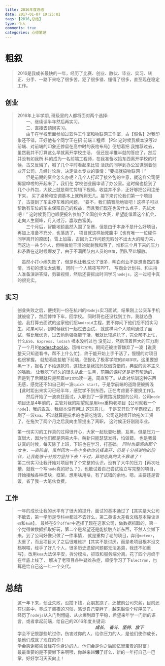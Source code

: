 ```yaml
---
title: 2016年度总结
date: 2017-01-07 19:25:01
tags: [2016,总结]
type: 个人
comments: true
categories: 心得笔记
---
```


# 粗叙
> 2016是我成长最快的一年，经历了比赛、创业、散伙、毕业、实习、转正、分手、一路下来吃了很多苦，犯了很多错、懂得了很多，直至现在稳定工作。

## 创业
> 2016年上半学期, 班级里的人都将面对两个选择:  
 　　一、继续读半年然后再实习。  
 　　二、直接去顶岗实习。  
 　　由于在学校里面参加过软件工作室和物联网工作室，古【假名】对我印象还不错，正好他有个同学正在招
 前端工程师 【PS: 这时候我根本没写过前端、对前端的印象还停留在高中时的表格布局】便想着把
 我推荐过去，虽然我并不打算这么早就离开学校生活， 但还是半推半就的答应了，然后并没有如我所
 料的成为一名前端工程师，在我准备收拾东西离开学校的时候，古又反悔了，喊了几个平时看起来比较
 活跃的同学到办公室谋划着创业开公司，几经讨论后，决定做本专业的事情：“要搞就搞物联网！”  
 　　但是前期的资金怎么办呢？几个人打起了接外包的主意，就这样公司便稀里哗啦的开起来了，我们在
 学校创业园申请了办公室。这时候也接到了几个小外包，大致上就是帮忙剪辑下视频。收益并不多，正好够把公司注册下来，
 买了桌椅和空调基本上就所剩无几。接下来讨论我们第一个项目了，古提到了车主停车难的问题，
 “要不，我们搞智能地锁吧！这样子可以帮助有车位的车主保障自己的权益，而且我们现在也没什么点子，先试水吧！”
 这时候我们也顺便报名参加了全国创业大赛，希望能借着这个机会，走向人生巅峰，月入过万，赢取白富美。  
 　　三个月后，智能地锁虽然入围了复赛，但是由于本身不是什么好项目，再加上准备不充分，也落选了，
 项目就这样胎死腹中【也有唯一一位硬件同学离开的原因】。雪上加霜，古因为工作问题无暇分不出太大的精力来，而这边一共
 5个人，但稍微能干活的就剩我和蒋了，堆积三个月下来的压力和矛盾在这时候爆发了，由于不满团队内人员的`怠惰`，团队至此解散。
 
 >　虽然小打小闹失败了，但是也让我成长了很多，明白创业不是想当然的事情，当初的想法太幼稚， 同时一个人熬夜写PPT、
 写商业计划书、和主持人准备演讲答辩，剪辑视频，然后还要抠出时间学习`nodejs`，这一过程中真的很充实。

## 实习
 >创业失败之后，便找到一份在杭州的`Nodejs`实习面试，结果刚上公交车手机就被偷了，然后悻悻下车，回学校。
同时蒋也还没找到工作，我就怂恿他，我打算去面试的这家他们招`Android`主程，要不你问下他们招不招实习生，如果可以，到时候我们一起过去面试，
就这样两个人顺利通过了面试，蒋比我优秀，过去勉勉强强能干活，我就比较尴尬了，完全帮不上忙，什么`ES6`、`Express`、`lodash` 根本没听过也
没见过，然后顶着巨大的压力刷了一个月的[nodeschool.io](http://nodeschool.io)，饿啃`红宝书`。期间还被主管嫌弃了一波【说我整天只知道看书，帮不上什么忙】，终于能开始上手干活了，慢慢的对项目也很掌握，
就想着能接触下前端，便报名了极客学院的`前端学院`，这里要怒黑一下，报名了不给退款的，这钱还是我找蚂蚁借贷借的，典型的资本主义的嘴脸。
让我吃了好久的馒头从此一生黑，前期的课程还是挺有帮助的，但是到了后期就只是照着`API文档`读一遍，简直醉了。从此对培训这种东西无感，感觉还不如自己刷一波`quick start`，于是学前端的道路便被搁浅
【此时距出来实习已经半年，感觉学不到东西，正在考虑要不要换工作】。  
　　然后开始了一波疯狂面试，入职到了一家做路况数据的公司，公司`node`项目还是4年前的，主管对我的期望就是用`koa`重构老项目【公司就我一个`node`】，我的乖乖，我根本没有用过
这玩意儿， 于是又开启了学霸模式，怒刷了一波`koa`。不过就算是技术的也要吃饱饭，公司这时候开始拖欠工资了，在拖欠了两个月之后我向主管提出了离职，
这时候正好刚刚毕业。

> 第一份实习的工作真的过得很开心，大家一起玩耍吐槽，互黑，但是压力一直很大，因为他们都是网易大牛，萌新只能瑟瑟发抖，怕做错，
也是我最认真的时候，每天除了上班，下班也在学习，打基础。
*同时也要感谢那个女生，一直陪着，虽然因为一些小争执你选择离开，但是十分感谢你的陪伴，让我能够十分努力坚持下去！不过，异地恋真的太不靠谱了！*   
第二份实习让我开始对项目有了个完整的认识，没有了大牛的压力【再次吐槽，就我一个写`node`真的好么？】，也敢试着自己尝试独立写完整的项目，开始接触各种模块，框架，想用啥用啥，有了试错的余地。嗯，主要还是管饭，省了我一大笔伙食费。
## 工作
> 一年的成长让我的水平有了很大的提升，面试的基本通过了【其实是大公司不敢去，第一学历是专科`HR`都过不去好么，第二英语太差看文档基本靠读`源码`和`有道`】。
最终在6个`offer`中选择了现在这家公司，做数据抓取的，第一个觉得做数据抓取好玩，第二个是希望还是能接触点新东西，不然人会懒下来。到了公司好像只做了一件事情，
就是重构了老的项目，弃用`meteor`，太重了，而且项目大了之后很难维护【其实不是讨厌，而是老项目根本没文档啊喂，经手了好几个人，很多历史遗留问题都无法追溯，我还不如重写】，改用`koa`大法保平安，拆分模块，抓取和服务端分离。花了四个月终于在年底上线了，
解决了老项目各种疑难杂症，顺便学习了下`Electron`，也算是给自己这一年一个交代。


# 总结
> 这一年下来，创业失败，没攒下钱，女朋友跑了，还被前公司欠薪，目前还在讨薪中，养成了熬夜的习惯，感觉自己变胖了，越来越像个程序员了。
> 经历了`nodejs`从入门到懵逼、从火爆到趋于平稳，希望来年学一门新的语言，或者拿起前端，给自己的2016年度关键词:   
　　　　　　　　　　　　　　　　　　***成长***、 ***奋斗***、***坚持***、***放下***  
学会不记恨那些坑过你，伤害过你的人，给你压力的人，是他们使你成长，是他们成就了现在的你！  
学会感谢那些曾经在你身边的人，他们会是你之后回忆里宝贵的财富！  
最最重要的是不要懒下来啊喂，你越来越**懒**了好么，新的一年打自己一巴掌，好好学习天天向上！